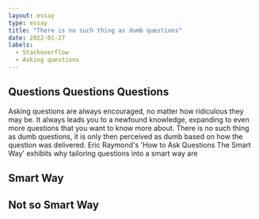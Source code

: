 ```yaml
---
layout: essay
type: essay
title: "There is no such thing as dumb questions"
date: 2022-01-27
labels:
  - Stackoverflow
  - Asking questions
---
```


## Questions Questions Questions

  Asking questions are always encouraged, no matter how ridiculous they may be. It always leads you to a newfound knowledge, expanding to even more questions that you want to know more about. There is no such thing as dumb questions, it is only then perceived as dumb based on how the question was delivered. Eric Raymond's 'How to Ask Questions The Smart Way' exhibits why tailoring questions into a smart way are         
  


## Smart Way 
     

## Not so Smart Way



